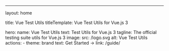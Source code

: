 ---
layout: home

title: Vue Test Utils
titleTemplate: Vue Test Utils for Vue.js 3

hero:
  name: Vue Test Utils
  text: Test Utils for Vue.js 3
  tagline: The official testing suite utils for Vue.js 3
  image:
    src: /logo.svg
    alt: Vue Test Utils
  actions:
    - theme: brand
      text: Get Started →
      link: /guide/

